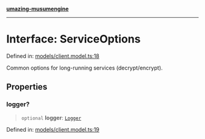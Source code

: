 [**umazing-musumengine**](../../README.md)

***

# Interface: ServiceOptions

Defined in: [models/client.model.ts:18](https://github.com/davinidae/umazing-musumengine/blob/e099ae72d04c46726039e2dd238802d266be3d5f/src/models/client.model.ts#L18)

Common options for long-running services (decrypt/encrypt).

## Properties

### logger?

> `optional` **logger**: [`Logger`](Logger.md)

Defined in: [models/client.model.ts:19](https://github.com/davinidae/umazing-musumengine/blob/e099ae72d04c46726039e2dd238802d266be3d5f/src/models/client.model.ts#L19)
